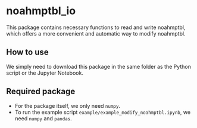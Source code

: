 # noahmptbl_io
This package contains necessary functions to read and write noahmptbl, which offers a more convenient and automatic way to modify noahmptbl.

## How to use
We simply need to download this package in the same folder as the Python script or the Jupyter Notebook. 

## Required package
* For the package itself, we only need `numpy`.
* To run the example script `example/example_modify_noahmptbl.ipynb`, we need `numpy` and `pandas`.
